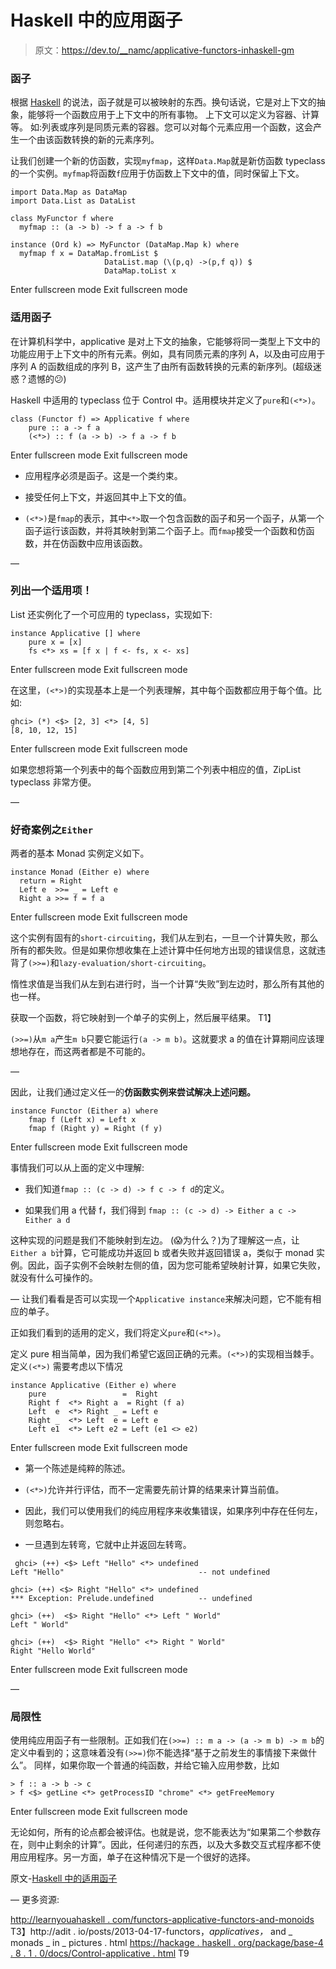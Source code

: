 # Haskell 中的应用函子

> 原文：<https://dev.to/__namc/applicative-functors-inhaskell-gm>

### 函子

根据 [Haskell](https://hackage.haskell.org/package/base-4.8.1.0/docs/Data-Functor.html) 的说法，函子就是可以被映射的东西。换句话说，它是对上下文的抽象，能够将一个函数应用于上下文中的所有事物。
上下文可以定义为容器、计算等。
如:列表或序列是同质元素的容器。您可以对每个元素应用一个函数，这会产生一个由该函数转换的新的元素序列。

让我们创建一个新的仿函数，实现`myfmap`，这样`Data.Map`就是新仿函数 typeclass 的一个实例。`myfmap`将函数`f`应用于仿函数上下文中的值，同时保留上下文。

```
import Data.Map as DataMap
import Data.List as DataList

class MyFunctor f where
  myfmap :: (a -> b) -> f a -> f b

instance (Ord k) => MyFunctor (DataMap.Map k) where
  myfmap f x = DataMap.fromList $ 
                     DataList.map (\(p,q) ->(p,f q)) $ 
                     DataMap.toList x 
```

Enter fullscreen mode Exit fullscreen mode

### 适用函子

在计算机科学中，applicative 是对上下文的抽象，它能够将同一类型上下文中的功能应用于上下文中的所有元素。例如，具有同质元素的序列 A，以及由可应用于序列 A 的函数组成的序列 B，这产生了由所有函数转换的元素的新序列。(超级迷惑？遗憾的😕)

Haskell 中适用的 typeclass 位于 Control 中。适用模块并定义了`pure`和`(<*>)`。

```
class (Functor f) => Applicative f where
    pure :: a -> f a
    (<*>) :: f (a -> b) -> f a -> f b 
```

Enter fullscreen mode Exit fullscreen mode

*   应用程序必须是函子。这是一个类约束。

*   接受任何上下文，并返回其中上下文的值。

*   `(<*>)`是`fmap`的表示，其中`<*>`取一个包含函数的函子和另一个函子，从第一个函子运行该函数，并将其映射到第二个函子上。而`fmap`接受一个函数和仿函数，并在仿函数中应用该函数。

—

### 列出一个适用项！

List 还实例化了一个可应用的 typeclass，实现如下:

```
instance Applicative [] where
    pure x = [x]
    fs <*> xs = [f x | f <- fs, x <- xs] 
```

Enter fullscreen mode Exit fullscreen mode

在这里，`(<*>)`的实现基本上是一个列表理解，其中每个函数都应用于每个值。比如:

```
ghci> (*) <$> [2, 3] <*> [4, 5]
[8, 10, 12, 15] 
```

Enter fullscreen mode Exit fullscreen mode

如果您想将第一个列表中的每个函数应用到第二个列表中相应的值，ZipList typeclass 非常方便。

—

### 好奇案例之`Either`

两者的基本 Monad 实例定义如下。

```
instance Monad (Either e) where
  return = Right
  Left e  >>= _ = Left e
  Right a >>= f = f a 
```

Enter fullscreen mode Exit fullscreen mode

这个实例有固有的`short-circuiting`，我们从左到右，一旦一个计算失败，那么所有的都失败。但是如果你想收集在上述计算中任何地方出现的错误信息，这就违背了`(>>=)`和`lazy-evaluation/short-circuiting`。

惰性求值是当我们从左到右进行时，当一个计算“失败”到左边时，那么所有其他的也一样。

获取一个函数，将它映射到一个单子的实例上，然后展平结果。
T1】

`(>>=)`从`m a`产生`m b`只要它能运行`(a -> m b)`。这就要求 a 的值在计算期间应该理想地存在，而这两者都是不可能的。

—

因此，让我们通过定义任一的**仿函数实例来尝试解决上述问题。** 

```
instance Functor (Either a) where
    fmap f (Left x) = Left x
    fmap f (Right y) = Right (f y) 
```

Enter fullscreen mode Exit fullscreen mode

事情我们可以从上面的定义中理解:

*   我们知道`fmap :: (c -> d) -> f c -> f d`的定义。

*   如果我们用 a 代替 f，我们得到
    `fmap :: (c -> d) -> Either a c -> Either a d`

这种实现的问题是我们不能映射到左边。
(😱为什么？)为了理解这一点，让`Either a b`计算，它可能成功并返回 b 或者失败并返回错误 a，类似于 monad 实例。因此，函子实例不会映射左侧的值，因为您可能希望映射计算，如果它失败，就没有什么可操作的。

—
让我们看看是否可以实现一个`Applicative instance`来解决问题，它不能有相应的单子。

正如我们看到的适用的定义，我们将定义`pure`和`(<*>)`。

定义 pure 相当简单，因为我们希望它返回正确的元素。`(<*>)`的实现相当棘手。定义`(<*>)`
需要考虑以下情况

```
instance Applicative (Either e) where
    pure                 =  Right
    Right f  <*> Right a  = Right (f a)    
    Left  e  <*> Right _ = Left e          
    Right _  <*> Left  e = Left e          
    Left e1  <*> Left e2 = Left (e1 <> e2) 
```

Enter fullscreen mode Exit fullscreen mode

*   第一个陈述是纯粹的陈述。

*   `(<*>)`允许并行评估，而不一定需要先前计算的结果来计算当前值。

*   因此，我们可以使用我们的纯应用程序来收集错误，如果序列中存在任何左，则忽略右。

*   一旦遇到左转弯，它就中止并返回左转弯。

```
 ghci> (++) <$> Left "Hello" <*> undefined 
Left "Hello"                              -- not undefined

ghci> (++) <$> Right "Hello" <*> undefined 
*** Exception: Prelude.undefined          -- undefined

ghci> (++)  <$> Right "Hello" <*> Left " World"
Left " World"

ghci> (++)  <$> Right "Hello" <*> Right " World"
Right "Hello World" 
```

Enter fullscreen mode Exit fullscreen mode

—

### 局限性

使用纯应用函子有一些限制。正如我们在`(>>=) :: m a -> (a -> m b) -> m b`的定义中看到的；这意味着没有`(>>=)`你不能选择“基于之前发生的事情接下来做什么”。
同样，如果你取一个普通的纯函数，并给它输入应用参数，比如

```
> f :: a -> b -> c 
> f <$> getLine <*> getProcessID "chrome" <*> getFreeMemory 
```

Enter fullscreen mode Exit fullscreen mode

无论如何，所有的论点都会被评估。也就是说，您不能表达为“如果第二个参数存在，则中止剩余的计算”。因此，任何递归的东西，以及大多数交互式程序都不使用应用程序。另一方面，单子在这种情况下是一个很好的选择。

原文-[Haskell 中的适用函子](https://medium.com/lazy-eval/applicative-functors-in-haskell-f509e1c764d3)

—
更多资源:

[http://learnyouahaskell . com/functors-applicative-functors-and-monoids](http://learnyouahaskell.com/functors-applicative-functors-and-monoids)
T3】http://adit . io/posts/2013-04-17-functors，_applicatives，_ and _ monads _ in _ pictures . html
[https://hackage . haskell . org/package/base-4 . 8 . 1 . 0/docs/Control-applicative . html](https://hackage.haskell.org/package/base-4.8.1.0/docs/Control-Applicative.html)
T9